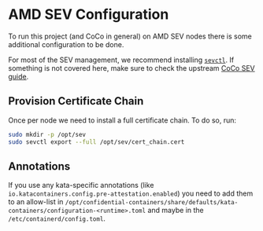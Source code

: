 # AMD SEV Configuration

To run this project (and CoCo in general) on AMD SEV nodes there is some
additional configuration to be done.

For most of the SEV management, we recommend installing [`sevctl`](
https://github.com/virtee/sevctl). If something is not covered here, make sure
to check the upstream [CoCo SEV guide](
https://github.com/confidential-containers/confidential-containers/tree/main/guides/sev.md).

## Provision Certificate Chain

Once per node we need to install a full certificate chain. To do so, run:

```bash
sudo mkdir -p /opt/sev
sudo sevctl export --full /opt/sev/cert_chain.cert
```

## Annotations

If you use any kata-specific annotations (like `io.katacontainers.config.pre-attestation.enabled`)
you need to add them to an allow-list in `/opt/confidential-containers/share/defaults/kata-containers/configuration-<runtime>.toml`
and maybe in the `/etc/containerd/config.toml`.
